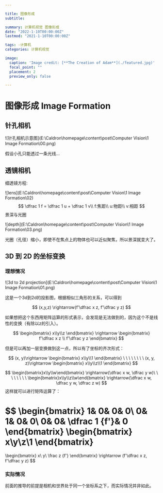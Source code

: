 ```yaml
---

title: 图像形成
subtitle: 

summary: 计算机视觉 图像形成
date: "2022-1-10T00:00:00Z"
lastmod: "2021-1-10T00:00:00Z"

tags: -计算机
categories: 计算机视觉

image:
  caption: 'Image credit: [**The Creation of Adam**](./featured.jpg)'
  focal_point: ""
  placement: 2
  preview_only: false

---
```


# 图像形成 Image Formation

## 针孔相机

![针孔相机示意图](E:\Caldron\homepage\content\post\Computer Vision\1 Image Formation\00.png)

假设小孔只能透过一条光线...

## 透镜相机

细透镜方程:

![lens](E:\Caldron\homepage\content\post\Computer Vision\1 Image Formation\02)
$$
\dfrac 1 f = \dfrac 1 u + \dfrac 1 v\\
f:焦距\\
u:物距\\
v:相距
$$
景深与光圈

![depth](E:\Caldron\homepage\content\post\Computer Vision\1 Image Formation\03.png)

光圈（孔径）缩小，即使不在焦点上的物体也可以近似聚焦，所以景深就变大了。

## 3D 到 2D 的坐标变换

### 理想情况

![3d to 2d projection](E:\Caldron\homepage\content\post\Computer Vision\1 Image Formation\01.png)

这是一个3d到2d的投影图，根据相似三角形的关系，可以得到

$$
(x,y,z) \rightarrow(f'\dfrac x z, f'\dfrac y z)
$$

如果想把这个东西用矩阵运算的形式表示，会发现是无法做到的，因为这个不是线性的变换（有除以z的引入）。

$$
\begin{bmatrix} x\\y\\z \end{bmatrix} \rightarrow \begin{bmatrix} f'\dfrac x z \\ f'\dfrac y z \end{bmatrix}
$$

但是可以再加一层变换做到这一点，所以有了坐标的齐次形式：

$$
(x, y)\rightarrow \begin{bmatrix} x\\y\\1 \end{bmatrix}
\ \ \ \ \ \ \ \ 
(x, y, z)\rightarrow \begin{bmatrix} x\\y\\z\\1 \end{bmatrix}
$$

$$
\begin{bmatrix}x\\y\\w\end{bmatrix} \rightarrow(\dfrac x w, \dfrac y w)\ \ \ \ \ \ \ \ \begin{bmatrix}x\\y\\z\\w\end{bmatrix} \rightarrow(\dfrac x w, \dfrac y w, \dfrac z w)
$$
这样就可以进行矩阵运算了：

$$
\begin{bmatrix} 
    1& 0& 0& 0\\ 
    0& 1& 0& 0\\ 
    0& 0& \dfrac 1 {f'}& 0
\end{bmatrix} 
\begin{bmatrix} x\\y\\z\\1 \end{bmatrix} 
= 
\begin{bmatrix} x\\ y\\ \frac z {f'} \end{bmatrix} 
\rightarrow 
(f'\dfrac x z, f'\dfrac y z)
$$

### 实际情况

前面的推导的前提是相机和世界处于同一个坐标系之下，而实际情况并非如此。

